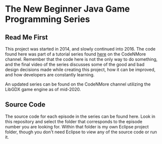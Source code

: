 # The New Beginner Java Game Programming Series

## Read Me First

This project was started in 2014, and slowly continued into 2016. The code found here was part of a tutorial series found [here](https://www.youtube.com/playlist?list=PLah6faXAgguMnTBs3JnEJY0shAc18XYQZ) on the CodeNMore channel. Remember that the code here is not the only way to do something, and the final video of the series discusses some of the good and bad design decisions made while creating this project, how it can be improved, and how developers are constantly learning.

An updated series can be found on the CodeNMore channel utilizing the LibGDX game engine as of mid-2020.

## Source Code

The source code for each episode in the series can be found here. Look in this repository and select the folder that corresponds to the episode number you are looking for.  Within that folder is my own Eclipse project folder, though you don't need Eclipse to view any of the source code or run it.
